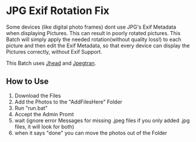 # JPG Exif Rotation Fix
Some devices (like digital photo frames) dont use JPG's Exif Metadata when displaying Pictures. This can result in poorly rotated pictures. This Batch will simply apply the needed rotation(without quality loss!) to each picture and then edit the Exif Metadata, so that every device can display the Pictures correctly, without Exif Support.

This Batch uses [Jhead](http://www.sentex.net/~mwandel/jhead/) and [Jpegtran](https://jpegclub.org/jpegtran/).
## How to Use
  1. Download the Files
  2. Add the Photos to the "AddFilesHere" Folder
  3. Run "run.bat"
  4. Accept the Admin Promt
  5. wait (ignore error Messages for missing .jpeg files if you only added .jpg files, it will look for both)
  6. when it says "done" you can move the photos out of the Folder
